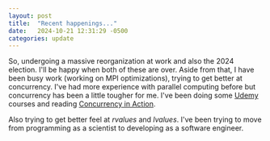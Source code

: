 ```yaml
---
layout: post
title:  "Recent happenings..."
date:   2024-10-21 12:31:29 -0500
categories: update
---
```

<p>
So, undergoing a massive reorganization at work and also the 2024 election.  I'll be happy when both of these are over.  Aside from that, I have been busy work (working on MPI optimizations), trying to get better at concurrency.  I've had more experience with parallel computing before but concurrency has been a little tougher for me.  I've been doing some <a href="https://www.udemy.com">Udemy</a> courses and reading <a href="https://www.manning.com/books/c-plus-plus-concurrency-in-action">Concurrency in Action</a>. 

Also trying to get better feel at *rvalues* and *lvalues*.  I've been trying to move from programming as a scientist to developing as a software engineer.</p> 

